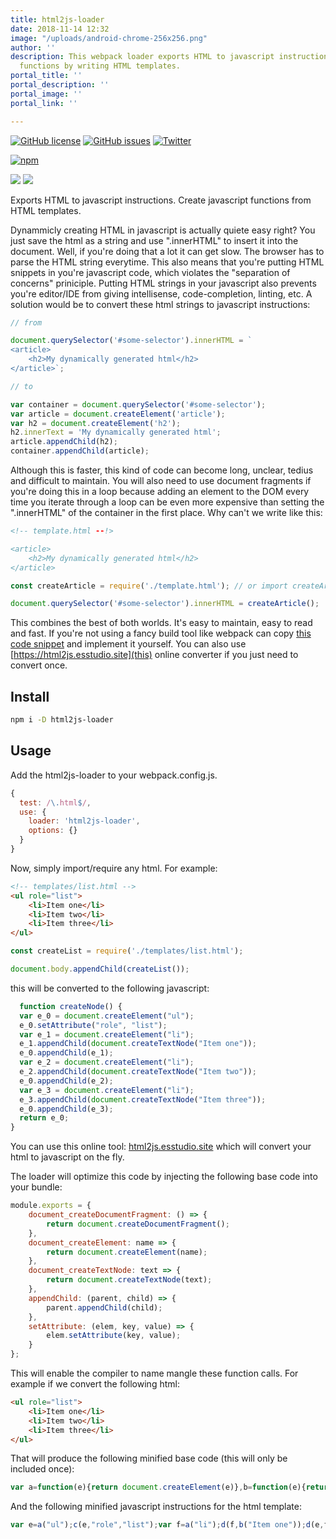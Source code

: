 ```yaml
---
title: html2js-loader
date: 2018-11-14 12:32
image: "/uploads/android-chrome-256x256.png"
author: ''
description: This webpack loader exports HTML to javascript instructions. Create javascript
  functions by writing HTML templates.
portal_title: ''
portal_description: ''
portal_image: ''
portal_link: ''

---
```

[![GitHub license](https://img.shields.io/github/license/LesterGallagher/html2js-loader.svg)](https://github.com/LesterGallagher/html2js-loader/blob/master/LICENSE.txt)
[![GitHub issues](https://img.shields.io/github/issues/LesterGallagher/html2js-loader.svg)](https://github.com/LesterGallagher/html2js-loader/issues)
[![Twitter](https://img.shields.io/twitter/url/https/www.npmjs.com/package/html2js-loader.svg?style=social)](https://twitter.com/intent/tweet?text=Wow:&url=https%3A%2F%2Fwww.npmjs.com%2Fpackage%2Fhtml2js-loader)

[![npm](/uploads/npm.png)](https://www.npmjs.com/package/html2js-loader)

[![](https://worldvectorlogo.com/logos/webpack.svg)](https://github.com/webpack/webpack)
[![](https://html2js.esstudio.site/android-chrome-256x256.png)](https://html2js.esstudio.site)

Exports HTML to javascript instructions. Create javascript functions from HTML templates.

Dynammicly creating HTML in javascript is actually quiete easy right? You just save the html as a string and use ".innerHTML" to insert it into the document. Well, if you're doing that a lot it can get slow. The browser has to parse the HTML string everytime. This also means that you're putting HTML snippets in you're javascript code, which violates the "separation of concerns" priniciple. Putting HTML strings in your javascript also prevents you're editor/IDE from giving intellisense, code-completion, linting, etc. A solution would be to convert these html strings to javascript instructions:

```javascript
// from

document.querySelector('#some-selector').innerHTML = `
<article>
	<h2>My dynamically generated html</h2>
</article>`;
```

```javascript
// to 

var container = document.querySelector('#some-selector');
var article = document.createElement('article');
var h2 = document.createElement('h2');
h2.innerText = 'My dynamically generated html';
article.appendChild(h2);
container.appendChild(article);
```

Although this is faster, this kind of code can become long, unclear, tedius and difficult to maintain. You will also need to use document fragments if you're doing this in a loop because adding an element to the DOM every time you iterate through a loop can be even more expensive than setting the ".innerHTML" of the container in the first place. Why can't we write like this:

```html
<!-- template.html --!>

<article>
	<h2>My dynamically generated html</h2>
</article>
```

```javascript
const createArticle = require('./template.html'); // or import createArticle from './template.html';

document.querySelector('#some-selector').innerHTML = createArticle();
```

This combines the best of both worlds. It's easy to maintain, easy to read and fast. If you're not using a fancy build tool like webpack can copy [this code snippet](https://github.com/LesterGallagher/html2js/blob/master/src/index.js) and implement it yourself. You can also use [https://html2js.esstudio.site](this) online converter if you just need to convert once.

## Install

```bash
npm i -D html2js-loader
```

## Usage

Add the html2js-loader to your webpack.config.js.

```js
{
  test: /\.html$/,
  use: {
    loader: 'html2js-loader',
    options: {}
  }
}
```

Now, simply import/require any html. For example:

```html
<!-- templates/list.html -->
<ul role="list">
    <li>Item one</li>
    <li>Item two</li>
    <li>Item three</li>
</ul>
```

```js
const createList = require('./templates/list.html');

document.body.appendChild(createList());
```

this will be converted to the following javascript:

```javascript
  function createNode() {
  var e_0 = document.createElement("ul");
  e_0.setAttribute("role", "list");
  var e_1 = document.createElement("li");
  e_1.appendChild(document.createTextNode("Item one"));
  e_0.appendChild(e_1);
  var e_2 = document.createElement("li");
  e_2.appendChild(document.createTextNode("Item two"));
  e_0.appendChild(e_2);
  var e_3 = document.createElement("li");
  e_3.appendChild(document.createTextNode("Item three"));
  e_0.appendChild(e_3);
  return e_0;
}
```

You can use this online tool: [html2js.esstudio.site](https://html2js.esstudio.site) which will convert your html to javascript on the fly.

The loader will optimize this code by injecting the following base code into your bundle:

```javascript
module.exports = {
    document_createDocumentFragment: () => {
        return document.createDocumentFragment();
    },
    document_createElement: name => {
        return document.createElement(name);
    },
    document_createTextNode: text => {
        return document.createTextNode(text);
    },
    appendChild: (parent, child) => {
        parent.appendChild(child);
    },
    setAttribute: (elem, key, value) => {
        elem.setAttribute(key, value);
    }
};
```

This will enable the compiler to name mangle these function calls. For example if we convert the following html:

```html
<ul role="list">
    <li>Item one</li>
    <li>Item two</li>
    <li>Item three</li>
</ul>
```

That will produce the following minified base code (this will only be included once):

```javascript
var a=function(e){return document.createElement(e)},b=function(e){return document.createTextNode(e)},c=function(e,f,g){return e.setAttribute(f,g)},d=function(e,f){return e.appendChild(f)}
```

And the following minified javascript instructions for the html template:

```javascript
var e=a("ul");c(e,"role","list");var f=a("li");d(f,b("Item one"));d(e,f);f=a("li");d(f,b("Item two"));d(e,f);f=a("li");d(f,b("Item three"));d(e,f);
```